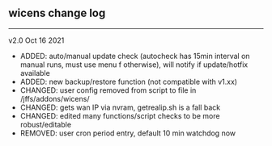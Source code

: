 ## wicens change log
-----------------
v2.0  Oct 16 2021
* ADDED: auto/manual update check (autocheck has 15min interval on manual runs, must use menu f otherwise), 
will notify if update/hotfix available
* ADDED: new backup/restore function (not compatible with v1.xx)
* CHANGED: user config removed from script to file in /jffs/addons/wicens/
* CHANGED: gets wan IP via nvram, getrealip.sh is a fall back
* CHANGED: edited many functions/script checks to be more robust/editable
* REMOVED: user cron period entry, default 10 min watchdog now
